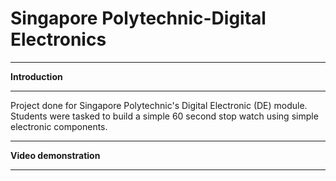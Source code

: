 # Singapore Polytechnic-Digital Electronics
 
*** 
<strong>Introduction</strong>
***

Project done for Singapore Polytechnic's Digital Electronic (DE) module. Students were tasked to build a simple 60 second stop watch using simple electronic components.

***

<strong>Video demonstration</strong>

***


